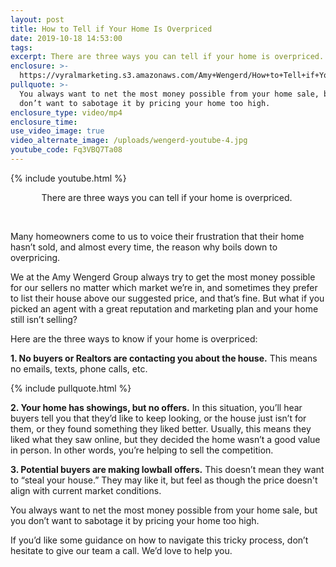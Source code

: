 ```yaml
---
layout: post
title: How to Tell if Your Home Is Overpriced
date: 2019-10-18 14:53:00
tags:
excerpt: There are three ways you can tell if your home is overpriced.
enclosure: >-
  https://vyralmarketing.s3.amazonaws.com/Amy+Wengerd/How+to+Tell+if+Your+Home+Is+Overpriced.mp4
pullquote: >-
  You always want to net the most money possible from your home sale, but you
  don’t want to sabotage it by pricing your home too high.
enclosure_type: video/mp4
enclosure_time:
use_video_image: true
video_alternate_image: /uploads/wengerd-youtube-4.jpg
youtube_code: Fq3VBQ7Ta08
---
```


{% include youtube.html %}

<center>There are three ways you can tell if your home is overpriced.&nbsp;</center>

&nbsp;

Many homeowners come to us to voice their frustration that their home hasn’t sold, and almost every time, the reason why boils down to overpricing.&nbsp;

We at the Amy Wengerd Group always try to get the most money possible for our sellers no matter which market we’re in, and sometimes they prefer to list their house above our suggested price, and that’s fine. But what if you picked an agent with a great reputation and marketing plan and your home still isn’t selling?

Here are the three ways to know if your home is overpriced:

**1\. No buyers or Realtors are contacting you about the house.** This means no emails, texts, phone calls, etc.&nbsp;

{% include pullquote.html %}

**2\. Your home has showings, but no offers.** In this situation, you’ll hear buyers tell you that they’d like to keep looking, or the house just isn’t for them, or they found something they liked better. Usually, this means they liked what they saw online, but they decided the home wasn’t a good value in person. In other words, you’re helping to sell the competition.

**3\. Potential buyers are making lowball offers.** This doesn’t mean they want to “steal your house.” They may like it, but feel as though the price doesn't align with current market conditions.&nbsp;

You always want to net the most money possible from your home sale, but you don’t want to sabotage it by pricing your home too high.&nbsp;

If you’d like some guidance on how to navigate this tricky process, don’t hesitate to give our team a call. We’d love to help you.
